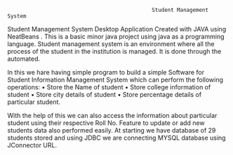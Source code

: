                                                   Student Management System

Student Management System Desktop Application Created with JAVA using NeatBeans .
This is a basic minor java project using java as a programming language.
Student management system is an environment where all the process of the student in the institution is managed. 
It is done through the automated.

In this we hare having simple program to build a simple Software for Student Information Management System which can perform the following operations: 
•	Store the Name of student
•	Store college information of student
•	Store city details of student
•	Store percentage details of particular student.


With the help of this we can also access the information about particular student using their respective Roll No.
Feature to update or add new students data also performed easily.
At starting we have database of 29 students stored and using JDBC we are connecting MYSQL database  using JConnector URL.



 
 
 
 




